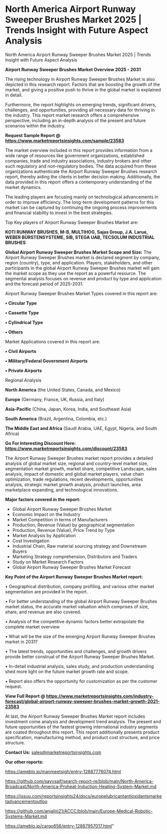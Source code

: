 # North America Airport Runway Sweeper Brushes Market 2025 | Trends Insight with Future Aspect Analysis
North America Airport Runway Sweeper Brushes Market 2025 | Trends Insight with Future Aspect Analysis

<Strong> Airport Runway Sweeper Brushes Market Overview 2025 - 2031</strong>

The rising technology in Airport Runway Sweeper Brushes Market is also depicted in this research report. Factors that are boosting the growth of the market, and giving a positive push to thrive in the global market is explained in detail.

Furthermore, the report highlights on emerging trends, significant drivers, challenges, and opportunities, providing all necessary data for thriving in the industry. This report market research offers a comprehensive perspective, including an in-depth analysis of the present and future scenarios within the industry.

<strong>Request Sample Report @ <a href=https://www.marketreportsinsights.com/sample/23583>https://www.marketreportsinsights.com/sample/23583</a></strong>

The market overview included in this report provides information from a wide range of resources like government organizations, established companies, trade and industry associations, industry brokers and other such regulatory and non-regulatory bodies. The data acquired from these organizations authenticate the Airport Runway Sweeper Brushes research report, thereby aiding the clients in better decision making. Additionally, the data provided in this report offers a contemporary understanding of the market dynamics.

The leading players are focusing mainly on technological advancements in order to improve efficiency. The long-term development patterns for this market can be captured by continuing the ongoing process improvements and financial stability to invest in the best strategies.

Top Key players of Airport Runway Sweeper Brushes Market are:

<strong>KOTI RUNWAY BRUSHES, M-B, MULTIHOG, Sajas Group, J.A. Larue, WEBER BÜRSTENSYSTEME, SIB, STEGA UAB, TECSOLUM INDUSTRIAL BRUSHES</strong>

<strong><b>Global Airport Runway Sweeper Brushes Market Scope and Size:</b></strong>
The Airport Runway Sweeper Brushes market is declared segment by company, region (country), type, and application. Players, stakeholders, and other participants in the global Airport Runway Sweeper Brushes market will gain the market scope as they use the report as a powerful resource. The segmental analysis focuses on revenue and product by type and application and the forecast period of 2025-2031.

Airport Runway Sweeper Brushes Market Types covered in this report are:

<strong>• Circular Type

• Cassette Type

• Cylindrical Type

• Others</strong>

Market Applications covered in this report are:

<strong>• Civil Airports

• Military/Federal Government Airports

• Private Airports</strong> 

Regional Analysis

<strong>North America</strong> (the United States, Canada, and Mexico)

<strong>Europe</strong> (Germany, France, UK, Russia, and Italy)

<strong>Asia-Pacific</strong> (China, Japan, Korea, India, and Southeast Asia)

<strong>South America</strong> (Brazil, Argentina, Colombia, etc.)

<strong>The Middle East and Africa</strong> (Saudi Arabia, UAE, Egypt, Nigeria, and South Africa)

<strong>Go For Interesting Discount Here: <a href=https://www.marketreportsinsights.com/discount/23583>https://www.marketreportsinsights.com/discount/23583</a></strong>

The Airport Runway Sweeper Brushes market report provides a detailed analysis of global market size, regional and country-level market size, segmentation market growth, market share, competitive Landscape, sales analysis, impact of domestic and global market players, value chain optimization, trade regulations, recent developments, opportunities analysis, strategic market growth analysis, product launches, area marketplace expanding, and technological innovations.

<strong><b>Major factors covered in the report:</b></strong>
<ul>
  <li>Global Airport Runway Sweeper Brushes Market </li>
  <li>Economic Impact on the Industry</li>
  <li>Market Competition in terms of Manufacturers</li>
  <li>Production, Revenue (Value) by geographical segmentation</li>
  <li>Production, Revenue (Value), Price Trend by Type</li>
  <li>Market Analysis by Application</li>
  <li>Cost Investigation</li>
  <li>Industrial Chain, Raw material sourcing strategy and Downstream Buyers</li>
  <li>Marketing Strategy comprehension, Distributors and Traders</li>
  <li>Study on Market Research Factors</li>
  <li>Global Airport Runway Sweeper Brushes Market Forecast</li>
</ul>

<strong><b>Key Point of the Airport Runway Sweeper Brushes Market report:</b></strong>

• Geographical distribution, company profiling, and various other market segmentation are provided in the report.

• For better understanding of the global Airport Runway Sweeper Brushes market status, the accurate market valuation which comprises of size, share, and revenue are also covered.

• Analysis of the competitive dynamic factors better extrapolate the complete market overview

• What will be the size of the emerging Airport Runway Sweeper Brushes market in 2031?

• The latest trends, opportunities and challenges, and growth drivers provide better construal of the Airport Runway Sweeper Brushes Market.

• In-detail industrial analysis, sales study, and production understanding shed more light on the future market growth rate and scope.

• Report also offers the opportunity for customization as per the customer request.

<strong><b>View Full Report @ <a href=https://www.marketreportsinsights.com/industry-forecast/global-airport-runway-sweeper-brushes-market-growth-2021-23583>https://www.marketreportsinsights.com/industry-forecast/global-airport-runway-sweeper-brushes-market-growth-2021-23583</a></b></strong>


At last, the Airport Runway Sweeper Brushes Market report includes investment come analysis and development trend analysis. The present and future opportunities of the fastest growing international industry segments are coated throughout this report. This report additionally presents product specification, manufacturing method, and product cost structure, and price structure.

<strong>Contact Us:</strong>
sales@marketreportsinsights.com

<strong>Our other reports:</strong>

<a href=https://ameblo.jp/manmeetsigh/entry-12887776074.html>https://ameblo.jp/manmeetsigh/entry-12887776074.html</a>

<a href=https://github.com/sayysaif/search-report-re/blob/main/North-America-Broadcast/North-America-Proheat-Induction-Heating-System-Market.md>https://github.com/sayysaif/search-report-re/blob/main/North-America-Broadcast/North-America-Proheat-Induction-Heating-System-Market.md</a>

<a href=https://issuu.com/reportsinsights24/docs/europelubricantantioxidantsmarketadvancementoutloo>https://issuu.com/reportsinsights24/docs/europelubricantantioxidantsmarketadvancementoutloo</a>

<a href=https://github.com/anjaliiii21/ACCC/blob/main/Europe-Medical-Robotic-Systems-Market.md>https://github.com/anjaliiii21/ACCC/blob/main/Europe-Medical-Robotic-Systems-Market.md</a>

<a href=https://ameblo.jp/cargo656/entry-12887957017.html>https://ameblo.jp/cargo656/entry-12887957017.html</a>"
